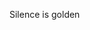 Silence is golden
<!-- # Crossover Video Portal backend
This is the backend API code that needs to be consumed by front-end applications.
 -->